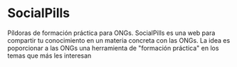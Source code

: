 SocialPills
===========

Píldoras de formación práctica para ONGs. SocialPills es una web para compartir tu conocimiento en un materia concreta con las ONGs. La idea es poporcionar a las ONGs una herramienta de "formación práctica" en los temas que más les interesan